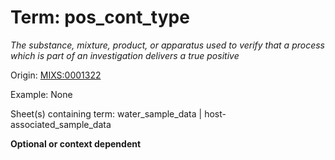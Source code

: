 # Term: pos_cont_type

*The substance, mixture, product, or apparatus used to verify that a process which is part of an investigation delivers a true positive*

Origin: [MIXS:0001322](https://w3id.org/mixs/0001322)

Example: None

Sheet(s) containing term: water_sample_data | host-associated_sample_data

**Optional or context dependent**
